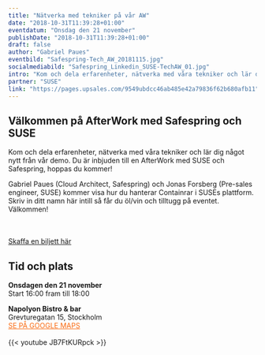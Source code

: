 ```yaml
---
title: "Nätverka med tekniker på vår AW"
date: "2018-10-31T11:39:28+01:00"
eventdatum: "Onsdag den 21 november"
publishDate: "2018-10-31T11:39:28+01:00"
draft: false
author: "Gabriel Paues"
eventbild: "Safespring-Tech_AW_20181115.jpg"
socialmediabild: "Safespring_Linkedin_SUSE-TechAW_01.jpg"
intro: "Kom och dela erfarenheter, nätverka med våra tekniker och lär dig något nytt från vår demo."
partner: "SUSE"
link: "https://pages.upsales.com/9549ubdcc46ab485e42a79836f62b680afb11"
---
```


## Välkommen på AfterWork med Safespring och SUSE
Kom och dela erfarenheter, nätverka med våra tekniker och lär dig något nytt från vår demo. Du är inbjuden till en AfterWork med SUSE och Safespring, hoppas du kommer!

Gabriel Paues (Cloud Architect, Safespring) och Jonas Forsberg (Pre-sales engineer, SUSE) kommer visa hur du hanterar Containrar i SUSEs plattform. Skriv in ditt namn här intill så får du öl/vin och tilltugg på eventet. Välkommen!

</br></br>
<a href="https://pages.upsales.com/9549ubdcc46ab485e42a79836f62b680afb11" id="find-more">Skaffa en biljett här</a>

## Tid och plats
**Onsdagen den 21 november** </br>
Start 16:00 fram till 18:00

**Napolyon Bistro & bar**</br>
Grevturegatan 15, Stockholm</br>
<a href="https://goo.gl/maps/NkuB9WbraTk" style="color:#FA690F;">SE PÅ GOOGLE MAPS</a>
<br><br>
{{< youtube JB7FtKURpck >}}
